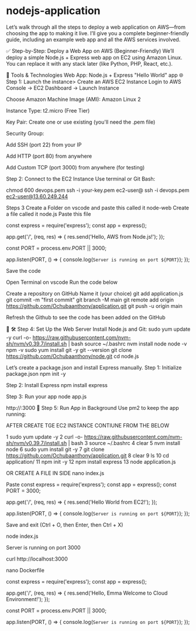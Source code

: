 # nodejs-application

Let’s walk through all the steps to deploy a web application on AWS—from choosing the app to making it live. I’ll give you a complete beginner-friendly guide, including an example web app and all the AWS services involved.

✅ Step-by-Step: Deploy a Web App on AWS (Beginner-Friendly)
We’ll deploy a simple Node.js + Express web app on EC2 using Amazon Linux. You can replace it with any stack later (like Python, PHP, React, etc.).

🔧 Tools & Technologies
Web App: Node.js + Express "Hello World" app
🌐 Step 1: Launch the instance> Create an AWS EC2 Instance
Login to AWS Console → EC2 Dashboard → Launch Instance

Choose Amazon Machine Image (AMI): Amazon Linux 2

Instance Type: t2.micro (Free Tier)

Key Pair: Create one or use existing (you'll need the .pem file)

Security Group:

Add SSH (port 22) from your IP

Add HTTP (port 80) from anywhere

Add Custom TCP (port 3000) from anywhere (for testing)

Step 2: Connect to the EC2 Instance
Use terminal or Git Bash:

chmod 600 devops.pem
ssh -i your-key.pem ec2-user@<your-ec2-public-ip>
ssh -i devops.pem ec2-user@13.60.249.244


Steps 3
Create a Folder on vscode  and paste this called it node-web
Create a file called it node.js
Paste this file 

const express = require('express');
const app = express();

app.get('/', (req, res) => {
  res.send('Hello, AWS from Node.js!');
});

const PORT = process.env.PORT || 3000;

app.listen(PORT, () => {
  console.log(`Server is running on port ${PORT}`);
});


Save the code

Open Terminal on vscode
Run the code below

Create a repository on GitHub 
Name it (your choice)
git add application.js
git commit -m "first commit"
git branch -M main
git remote add origin https://github.com/Ochubaanthony/application.git
git push -u origin main

Refresh the Github to see the code has been added on the GitHub



🔑 
🛠️ Step 4: Set Up the Web Server
Install Node.js and Git:
sudo yum update -y
curl -o- https://raw.githubusercontent.com/nvm-sh/nvm/v0.39.7/install.sh | bash
source ~/.bashrc
nvm install node
node -v
npm -v
sudo yum install git -y
git --version
git clone https://github.com/Ochubaanthony/node.git
cd node.js

Let’s create a package.json and install Express manually.
Step 1: Initialize package.json
npm init -y

Step 2: Install Express
npm install express

Step 3: Run your app
node app.js


http://<your-ec2-public-ip>:3000
🧼 Step 5: Run App in Background
Use pm2 to keep the app running:


AFTER CREATE TGE EC2 INSTANCE CONTIUNE FROM THE BELOW

  1  sudo yum update -y
    2  curl -o- https://raw.githubusercontent.com/nvm-sh/nvm/v0.39.7/install.sh | bash
    3  source ~/.bashrc
    4  clear
    5  nvm install node
    6  sudo yum install git -y
    7  git clone https://github.com/Ochubaanthony/application.git
    8  clear
    9  ls
   10  cd application/
   11  npm init -y
   12  npm install express
   13  node application.js



OR
CREATE A FILE IN SIDE
nano index.js

Paste
const express = require('express');
const app = express();
const PORT = 3000;

app.get('/', (req, res) => {
  res.send('Hello World from EC2!');
});

app.listen(PORT, () => {
  console.log(`Server is running on port ${PORT}`);
});


Save and exit (Ctrl + O, then Enter, then Ctrl + X)

node index.js


Server is running on port 3000

curl http://localhost:3000




nano Dockerfile

const express = require('express');
const app = express();

app.get('/', (req, res) => {
  res.send('Hello, Emma Welcome to Cloud Environment!');
});

const PORT = process.env.PORT || 3000;

app.listen(PORT, () => {
  console.log(`Server is running on port ${PORT}`);
});
